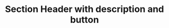 ---
title: Section Header with description and button
category: Application
paid: true
isActive: true
ltr: {"vue":{"vueCss":[],"vueTail":[]},"react":{"jsxTail":[{"label":"App.jsx","code":"export default () => {\n    return (\n        <div className=\"max-w-screen-xl mx-auto px-4 md:px-8\">\n            <div className=\"items-start justify-between py-4 border-b md:flex\">\n                <div className=\"max-w-lg\">\n                    <h3 className=\"text-gray-800 text-2xl font-bold\">\n                        Team members\n                    </h3>\n                    <p className=\"text-gray-600 mt-2\">\n                        Lorem Ipsum is simply dummy text of the printing and typesetting industry.\n                    </p>\n                </div>\n                <div className=\"mt-6 md:mt-0\">\n                    <a\n                        href=\"javascript:void(0)\"\n                        className=\"block px-4 py-2 text-center text-white duration-150 font-medium bg-indigo-600 rounded-lg hover:bg-indigo-500 active:bg-indigo-700 md:text-sm\"\n                    >\n                        New member\n                    </a>\n                </div>\n            </div>\n        </div>\n    )\n}"}],"jsxCss":[]},"preview":"function App() {\n  return /*#__PURE__*/React.createElement(\"div\", {\n    className: \"max-w-screen-xl mx-auto px-4 md:px-8\"\n  }, /*#__PURE__*/React.createElement(\"div\", {\n    className: \"items-start justify-between py-4 border-b md:flex\"\n  }, /*#__PURE__*/React.createElement(\"div\", {\n    className: \"max-w-lg\"\n  }, /*#__PURE__*/React.createElement(\"h3\", {\n    className: \"text-gray-800 text-2xl font-bold\"\n  }, \"Team members\"), /*#__PURE__*/React.createElement(\"p\", {\n    className: \"text-gray-600 mt-2\"\n  }, \"Lorem Ipsum is simply dummy text of the printing and typesetting industry.\")), /*#__PURE__*/React.createElement(\"div\", {\n    className: \"mt-6 md:mt-0\"\n  }, /*#__PURE__*/React.createElement(\"a\", {\n    href: \"javascript:void(0)\",\n    className: \"block px-4 py-2 text-center text-white duration-150 font-medium bg-indigo-600 rounded-lg hover:bg-indigo-500 active:bg-indigo-700 md:text-sm\"\n  }, \"New member\"))));\n}"}
rtl: {"react":{"jsxCss":[],"jsxTail":[{"label":"App.jsx","code":"export default () => {\n\n    return (\n        <div className=\"max-w-screen-xl mx-auto px-4 md:px-8\">\n            <div className=\"items-start justify-between py-4 border-b md:flex\">\n                <div className=\"max-w-lg\">\n                    <h3 className=\"text-gray-800 text-2xl font-bold\">\n                        أعضاء الفريق\n                    </h3>\n                    <p className=\"text-gray-600 mt-2\">\n                        لوريم إيبسوم هو ببساطة نص شكلي يستخدم في صناعة الطباعة والتنضيد.\n                    </p>\n                </div>\n                <div className=\"mt-6 md:mt-0\">\n                    <a\n                        href=\"javascript:void(0)\"\n                        className=\"block px-4 py-2 text-center text-white duration-150 font-medium bg-indigo-600 rounded-lg hover:bg-indigo-500 active:bg-indigo-700 md:text-sm\"\n                    >\n                        عضو جديد\n                    </a>\n                </div>\n            </div>\n        </div>\n    )\n}"}]},"preview":"function App() {\n  return /*#__PURE__*/React.createElement(\"div\", {\n    className: \"max-w-screen-xl mx-auto px-4 md:px-8\"\n  }, /*#__PURE__*/React.createElement(\"div\", {\n    className: \"items-start justify-between py-4 border-b md:flex\"\n  }, /*#__PURE__*/React.createElement(\"div\", {\n    className: \"max-w-lg\"\n  }, /*#__PURE__*/React.createElement(\"h3\", {\n    className: \"text-gray-800 text-2xl font-bold\"\n  }, \"\\u0623\\u0639\\u0636\\u0627\\u0621 \\u0627\\u0644\\u0641\\u0631\\u064A\\u0642\"), /*#__PURE__*/React.createElement(\"p\", {\n    className: \"text-gray-600 mt-2\"\n  }, \"\\u0644\\u0648\\u0631\\u064A\\u0645 \\u0625\\u064A\\u0628\\u0633\\u0648\\u0645 \\u0647\\u0648 \\u0628\\u0628\\u0633\\u0627\\u0637\\u0629 \\u0646\\u0635 \\u0634\\u0643\\u0644\\u064A \\u064A\\u0633\\u062A\\u062E\\u062F\\u0645 \\u0641\\u064A \\u0635\\u0646\\u0627\\u0639\\u0629 \\u0627\\u0644\\u0637\\u0628\\u0627\\u0639\\u0629 \\u0648\\u0627\\u0644\\u062A\\u0646\\u0636\\u064A\\u062F.\")), /*#__PURE__*/React.createElement(\"div\", {\n    className: \"mt-6 md:mt-0\"\n  }, /*#__PURE__*/React.createElement(\"a\", {\n    href: \"javascript:void(0)\",\n    className: \"block px-4 py-2 text-center text-white duration-150 font-medium bg-indigo-600 rounded-lg hover:bg-indigo-500 active:bg-indigo-700 md:text-sm\"\n  }, \"\\u0639\\u0636\\u0648 \\u062C\\u062F\\u064A\\u062F\"))));\n}","vue":{"vueCss":[],"vueTail":[]}}
slug: /section-headers
id: d27d0691-2e78-4c62-8f59-0e48b8f61cbf
created_at: 1668950814230
---